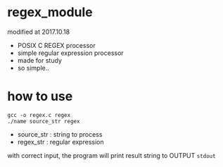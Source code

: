 # regex_module

modified at 2017.10.18
- POSIX C REGEX processor
- simple regular expression processor
- made for study
- so simple..

# how to use
    
    gcc -o regex.c regex
    ./name source_str regex

- source_str : string to process
- regex_str : regular expression 

with correct input, the program will print result string to OUTPUT `stdout`
